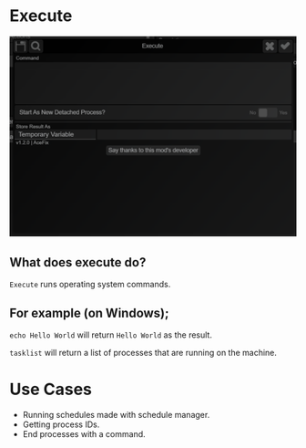 # Execute
![](https://github.com/slothyace/bmd-actionGuides/blob/main/.images/execute.png)

## What does execute do?
`Execute` runs operating system commands.  

## For example (on Windows);  
`echo Hello World` will return `Hello World` as the result.

`tasklist` will return a list of processes that are running on the machine.

# Use Cases
- Running schedules made with schedule manager.
- Getting process IDs.
- End processes with a command.
